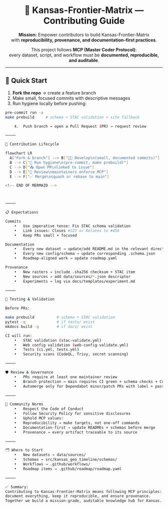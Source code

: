 <div align="center">

# 🤝 Kansas-Frontier-Matrix — Contributing Guide

**Mission:** Empower contributors to build Kansas-Frontier-Matrix  
with **reproducibility, provenance, and documentation-first practices**.  

This project follows **MCP (Master Coder Protocol)**:  
every dataset, script, and workflow must be **documented, reproducible, and auditable**.  

</div>

---

## 🚀 Quick Start

1. **Fork the repo** → create a feature branch  
2. Make small, focused commits with descriptive messages  
3. Run hygiene locally before pushing:

```bash
pre-commit run -a
make prebuild     # schema + STAC validation + site fallback

	4.	Push branch → open a Pull Request (PR) → request review

⸻

🔄 Contribution Lifecycle

flowchart LR
  A["Fork & branch"] --> B["🧑‍💻 Develop\n(small, documented commits)"]
  B --> C["🧹 Run hygiene\n(pre-commit, make prebuild)"]
  C --> D["📤 Open PR\nlinked to issue"]
  D --> E["🤝 Review\nmaintainers enforce MCP"]
  E --> F["✅ Merge\nsquash or rebase to main"]

<!-- END OF MERMAID -->



⸻

📋 Expectations

Commits
	•	Use imperative tense: Fix STAC schema validation
	•	Link issues: Closes #123 or Relates to #456
	•	Keep PRs small + focused

Documentation
	•	Every new dataset → update/add README.md in the relevant directory
	•	Every new config/schema → update corresponding .schema.json
	•	Roadmap-aligned work → update roadmap.yaml

Provenance
	•	New rasters → include .sha256 checksum + STAC item
	•	New sources → add data/sources/*.json descriptor
	•	Experiments → log via docs/templates/experiment.md

⸻

🧪 Testing & Validation

Before PRs:

make prebuild          # schema + STAC validation
pytest -q              # if tests/ exist
mkdocs build -q        # if docs/ exist

CI will run:
	•	STAC validation (stac-validate.yml)
	•	Web config validation (web-config-validate.yml)
	•	Tests (ci.yml, tests.yml)
	•	Security scans (CodeQL, Trivy, secret scanning)

⸻

🛡️ Review & Governance
	•	PRs require at least one maintainer review
	•	Branch protection → main requires CI green + schema checks + CodeQL
	•	Automerge only for Dependabot minor/patch PRs with label + passing CI

⸻

🧭 Community Norms
	•	Respect the Code of Conduct
	•	Follow Security Policy for sensitive disclosures
	•	Uphold MCP values:
	•	Reproducibility → make targets, not one-off commands
	•	Documentation-first → update READMEs + schemas before merge
	•	Provenance → every artifact traceable to its source

⸻

🗂️ Where to Start
	•	New datasets → data/sources/
	•	Schemas → src/kansas_geo_timeline/schemas/
	•	Workflows → .github/workflows/
	•	Roadmap items → .github/roadmap/roadmap.yaml

⸻

✅ Summary:
Contributing to Kansas-Frontier-Matrix means following MCP principles:
document everything, keep it reproducible, and ensure provenance.
Together we build a mission-grade, auditable knowledge hub for Kansas.